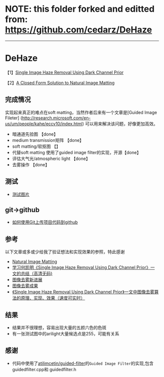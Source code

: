 # NOTE: this folder forked and editted from: https://github.com/cedarz/DeHaze
---


# DeHaze

【1】[Single Image Haze Removal Using Dark Channel Prior](http://research.microsoft.com/en-us/um/people/jiansun/papers/Dehaze_CVPR2009.pdf)

【2】[A Closed Form Solution to Natural Image Matting](http://www.wisdom.weizmann.ac.il/~levina/papers/Matting-Levin-Lischinski-Weiss-CVPR06.pdf)

## 完成情况

实现起来真正的难点在soft matting，当然作者后来有一个文章是[Guided Image Fileter] (http://research.microsoft.com/en-us/um/people/kahe/eccv10/index.html) 可以用来解决该问题，好像更加高效。

- 暗通道先验图 【done】
- medium transmission矩阵 【done】
- soft matting/软抠图 【】
- 代替soft matting 使用了guided image filter的实现，开源【done】
- 评估大气光/atmospheric light 【done】
- 去雾操作 【done】

## 测试

- [测试图片](http://kaiminghe.com/cvpr09/results.html)

## git->github

- [如何使用Git上传项目代码到github](http://1ke.co/course/194)


## 参考

以下文章或多或少给我了验证想法和实现效果的参照，特此感谢

 - [Natural Image Matting](http://cs.brown.edu/courses/cs129/results/final/valayshah/)
 - [
学习何凯明《Single Image Haze Removal Using Dark Channel Prior》一文的总结（高清无码)](http://www.cnblogs.com/bbsno1/p/3279913.html)
 - [图像去雾新进展](http://yueyue1105.blog.163.com/blog/static/4311176820101169534756/)
 - [图像去雾成果](http://yueyue1105.blog.163.com/blog/static/43111768201011160563445/)
 - [《Single Image Haze Removal Using Dark Channel Prior》一文中图像去雾算法的原理、实现、效果（速度可实时）](http://www.cnblogs.com/Imageshop/p/3281703.html)

## 结果

- 结果并不很理想，容易出现大量的五颜六色的色斑
- 有一张测试图中的arilight大量候选点是255，可能有关系

## 感谢

- 代码中使用了[atilimcetin/guided-filter](https://github.com/atilimcetin/guided-filter)的`Guided Image Filter`的实现,包含 guidedfilter.cpp和 guidedfilter.h

